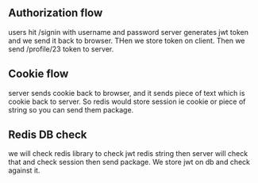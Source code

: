 ## Authorization flow
users hit /signin with username and password
server generates jwt token and we send it back to browser. THen we store token on client. Then we send /profile/23 token to server.

## Cookie flow
server sends cookie back to browser, and it sends piece of text which is cookie back to server. So redis would store session ie cookie or piece of string so you can send them package.

## Redis DB check
we will check redis library to check jwt redis string then server will check that and check session then send package. We store jwt on db and check against it.

